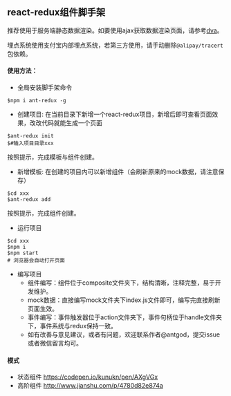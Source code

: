 ## react-redux组件脚手架

推荐使用于服务端静态数据渲染。如要使用ajax获取数据渲染页面，请参考[dva](https://github.com/dvajs/dva)。

埋点系统使用支付宝内部埋点系统，若第三方使用，请手动删除`@alipay/tracert`包依赖。

#### 使用方法：
+ 全局安装脚手架命令
```
$npm i ant-redux -g
```
+ 创建项目: 在当前目录下新增一个react-redux项目，新增后即可查看页面效果，改改代码就能生成一个页面
```
$ant-redux init
$#输入项目目录xxx
```
按照提示，完成模板与组件创建。

+ 新增模板: 在创建的项目内可以新增组件（会刷新原来的mock数据，请注意保存）
```
$cd xxx
$ant-redux add
```
按照提示，完成组件创建。

+ 运行项目
```
$cd xxx
$npm i
$npm start
# 浏览器会自动打开页面
```

+ 编写项目
  - 组件编写：组件位于composite文件夹下，结构清晰，注释完整，易于开发维护。
  - mock数据：直接编写mock文件夹下index.js文件即可，编写完直接刷新页面生效。
  - 事件编写：事件触发器位于action文件夹下，事件句柄位于handle文件夹下，事件系统与redux保持一致。
  - 如有改善与意见建议，或者有问题，欢迎联系作者@antgod，提交issue或者微信留言均可。

#### 模式
+ 状态组件
https://codepen.io/kunukn/pen/AXgVGx
+ 高阶组件
http://www.jianshu.com/p/4780d82e874a